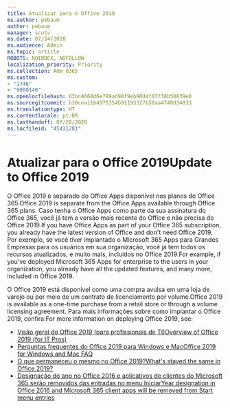 ```yaml
---
title: Atualizar para o Office 2019
ms.author: pebaum
author: pebaum
manager: scotv
ms.date: 07/24/2020
ms.audience: Admin
ms.topic: article
ROBOTS: NOINDEX, NOFOLLOW
localization_priority: Priority
ms.collection: Adm_O365
ms.custom:
- "1746"
- "9000140"
ms.openlocfilehash: 03bc4668d6e789ad98f9eb90d4f07ff8b58839e0
ms.sourcegitcommit: b10cea11b4975354b91193327b58aa4740d34833
ms.translationtype: HT
ms.contentlocale: pt-BR
ms.lasthandoff: 07/28/2020
ms.locfileid: "45431281"
---
```

# <a name="update-to-office-2019"></a><span data-ttu-id="62452-102">Atualizar para o Office 2019</span><span class="sxs-lookup"><span data-stu-id="62452-102">Update to Office 2019</span></span>

<span data-ttu-id="62452-103">O Office 2019 é separado do Office Apps disponível nos planos do Office 365.</span><span class="sxs-lookup"><span data-stu-id="62452-103">Office 2019 is separate from the Office Apps available through Office 365 plans.</span></span> <span data-ttu-id="62452-104">Caso tenha o Office Apps como parte da sua assinatura do Office 365, você já tem a versão mais recente do Office e não precisa do Office 2019.</span><span class="sxs-lookup"><span data-stu-id="62452-104">If you have Office Apps as part of your Office 365 subscription, you already have the latest version of Office and don't need Office 2019.</span></span> <span data-ttu-id="62452-105">Por exemplo, se você tiver implantado o Microsoft 365 Apps para Grandes Empresas para os usuários em sua organização, você já tem todos os recursos atualizados, e muito mais, incluídos no Office 2019.</span><span class="sxs-lookup"><span data-stu-id="62452-105">For example, if you've deployed Microsoft 365 Apps for enterprise to the users in your organization, you already have all the updated features, and many more, included in Office 2019.</span></span>

<span data-ttu-id="62452-106">O Office 2019 está disponível como uma compra avulsa em uma loja de varejo ou por meio de um contrato de licenciamento por volume.</span><span class="sxs-lookup"><span data-stu-id="62452-106">Office 2019 is available as a one-time purchase from a retail store or through a volume licensing agreement.</span></span> <span data-ttu-id="62452-107">Para mais informações sobre como implantar o Office 2019, confira:</span><span class="sxs-lookup"><span data-stu-id="62452-107">For more information on deploying Office 2019, see:</span></span>  

- [<span data-ttu-id="62452-108">Visão geral do Office 2019 (para profissionais de TI)</span><span class="sxs-lookup"><span data-stu-id="62452-108">Overview of Office 2019 (for IT Pros)</span></span>](https://docs.microsoft.com/deployoffice/office2019/overview)  
- [<span data-ttu-id="62452-109">Perguntas frequentes do Office 2019 para Windows e Mac</span><span class="sxs-lookup"><span data-stu-id="62452-109">Office 2019 for Windows and Mac FAQ</span></span>](https://support.microsoft.com/help/4133312)  
- [<span data-ttu-id="62452-110">O que permaneceu o mesmo no Office 2019?</span><span class="sxs-lookup"><span data-stu-id="62452-110">What's stayed the same in Office 2019?</span></span>](https://docs.microsoft.com/deployoffice/office2019/overview#whats-stayed-the-same-in-office-2019)  
- [<span data-ttu-id="62452-111">Designação do ano no Office 2016 e aplicativos de clientes do Microsoft 365 serão removidos das entradas no menu Iniciar</span><span class="sxs-lookup"><span data-stu-id="62452-111">Year designation in Office 2016 and Microsoft 365 client apps will be removed from Start menu entries</span></span>](https://support.office.com/article/8fe5e052-76d2-49de-af30-2e84ed3da907?wt.mc_id=Alchemy_ClientDIA)
